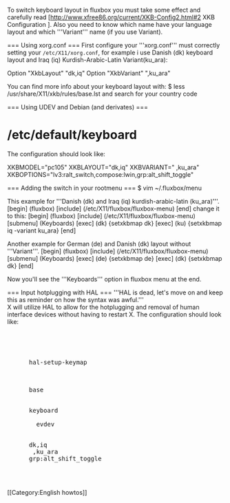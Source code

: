 To switch keyboard layout in fluxbox you must take some effect and carefully read [http://www.xfree86.org/current/XKB-Config2.html#2 XKB Configuration ]. Also you need to know which name have your language layout and which '''Variant''' name (if you use Variant).

=== Using xorg.conf ===
First configure your '''xorg.conf''' must correctly setting your <code>/etc/X11/xorg.conf</code>, for example i use Danish (dk) keyboard layout and Iraq (iq)  Kurdish-Arabic-Latin Variant(ku_ara):

 Option		"XkbLayout"	"dk,iq"
 Option		"XkbVariant"	",ku_ara"

You can find more info about your keyboard layout with:
 $ less /usr/share/X11/xkb/rules/base.lst
and search for your country code

=== Using UDEV and Debian (and derivates) ===
 # /etc/default/keyboard
The configuration should look like:

 XKBMODEL="pc105"
 XKBLAYOUT="dk,iq"
 XKBVARIANT=" ,ku_ara"
 XKBOPTIONS="lv3:ralt_switch,compose:lwin,grp:alt_shift_toggle"

=== Adding the switch in your rootmenu ===
 $ vim ~/.fluxbox/menu

This example for '''Danish (dk) and Iraq (iq) kurdish-arabic-latin (ku_ara)'''.
 [begin] (fluxbox)
 [include] (/etc/X11/fluxbox/fluxbox-menu)
 [end]
change it to this:
 [begin] (fluxbox)
 [include] (/etc/X11/fluxbox/fluxbox-menu)
 [submenu] (Keyboards)
 [exec] (dk) {setxkbmap dk}
 [exec] (ku) {setxkbmap iq -variant ku_ara}
 [end]

Another example for German (de) and Danish (dk) layout without '''Variant'''.
 [begin] (fluxbox)
 [include] (/etc/X11/fluxbox/fluxbox-menu)
 [submenu] (Keyboards)
 [exec] (de) {setxkbmap de}
 [exec] (dk) {setxkbmap dk}
 [end]

Now you'll see the '''Keyboards''' option in fluxbox menu at the end.


=== Input hotplugging with HAL ===
'''HAL is dead, let's move on and keep this as reminder on how the syntax was awful.''' <br>
X will utilize HAL to allow for the hotplugging and removal of human interface devices without having to restart X. The configuration should look like:

<pre><?xml version="1.0" encoding="ISO-8859-1"?> <!-- -*- SGML -*- -->
<deviceinfo version="0.2">
  <device>
    <match key="info.capabilities" contains="input.keymap">
      <append key="info.callouts.add" type="strlist">hal-setup-keymap</append>
    </match>

    <match key="info.capabilities" contains="input.keys">
      <merge key="input.xkb.rules" type="string">base</merge>

      <!-- If we're using Linux, we use evdev by default (falling back to
           keyboard otherwise). -->
      <merge key="input.xkb.model" type="string">keyboard</merge>
      <match key="/org/freedesktop/Hal/devices/computer:system.kernel.name"
             string="Linux">
        <merge key="input.xkb.model" type="string">evdev</merge>
      </match>

      <merge key="input.xkb.layout" type="string">dk,iq</merge>
      <merge key="input.xkb.variant" type="string"> ,ku_ara</merge>
      <merge key="input.xkb.options" type="string">grp:alt_shift_toggle</merge>
    </match>
  </device>
</deviceinfo>
</pre>

[[Category:English howtos]]